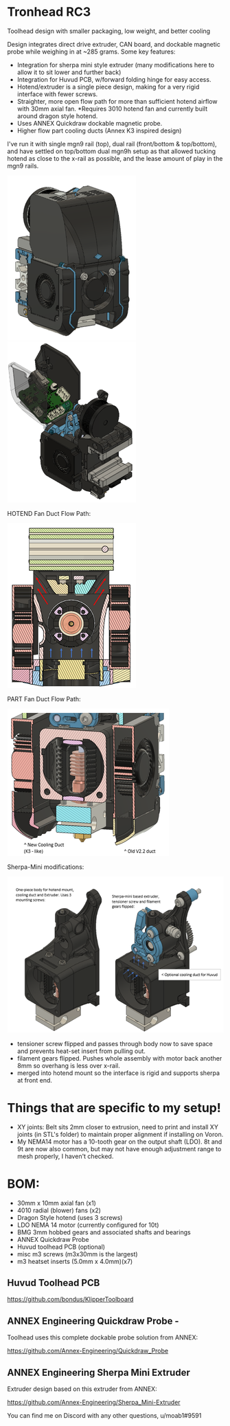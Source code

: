 # Tronhead RC3
Toolhead design with smaller packaging, low weight, and better cooling

Design integrates direct drive extruder, CAN board, and dockable magnetic probe while weighing in at ~285 grams. Some key features:
- Integration for sherpa mini style extruder (many modifications here to allow it to sit lower and further back)
- Integration for Huvud PCB, w/forward folding hinge for easy access. 
- Hotend/extruder is a single piece design, making for a very rigid interface with fewer screws. 
- Straighter, more open flow path for more than sufficient hotend airflow with 30mm axial fan.
  *Requires 3010 hotend fan and currently built around dragon style hotend. 
- Uses ANNEX Quickdraw dockable magnetic probe. 
- Higher flow part cooling ducts (Annex K3 inspired design) 

I've run it with single mgn9 rail (top), dual rail (front/bottom & top/bottom), and have settled on top/bottom dual mgn9h setup as that allowed tucking hotend as close to the x-rail as possible, and the lease amount of play in the mgn9 rails.

![picture](Images/Tronhead_RC3.PNG)
![picture](Images/Tronhead_huvud_open.PNG)

HOTEND Fan Duct Flow Path:

![picture](Images/xsec_HE_duct.PNG)

PART Fan Duct Flow Path:

![picture](Images/xsec_part_cooling_duct.PNG)


Sherpa-Mini modifications:

![picture](Images/desc_sherpa_mods.PNG)

- tensioner screw flipped and passes through body now to save space and prevents heat-set insert from pulling out.
- filament gears flipped. Pushes whole assembly with motor back another 8mm so overhang is less over x-rail.
- merged into hotend mount so the interface is rigid and supports sherpa at front end.
 

# Things that are specific to my setup!
- XY joints: Belt sits 2mm closer to extrusion, need to print and install XY joints (in STL's folder) to maintain proper alignment if installing on Voron.
- My NEMA14 motor has a 10-tooth gear on the output shaft (LDO). 8t and 9t are now also common, but may not have enough adjustment range to mesh properly, I haven't checked.



# BOM:
- 30mm x 10mm axial fan (x1)
- 4010 radial (blower) fans (x2)
- Dragon Style hotend (uses 3 screws)
- LDO NEMA 14 motor (currently configured for 10t)
- BMG 3mm hobbed gears and associated shafts and bearings
- ANNEX Quickdraw Probe
- Huvud toolhead PCB (optional)
- misc m3 screws (m3x30mm is the largest)
- m3 heatset inserts (5.0mm x 4.0mm)(x7)

## Huvud Toolhead PCB
https://github.com/bondus/KlipperToolboard

## ANNEX Engineering Quickdraw Probe -
Toolhead uses this complete dockable probe solution from ANNEX:

https://github.com/Annex-Engineering/Quickdraw_Probe

## ANNEX Engineering Sherpa Mini Extruder
Extruder design based on this extruder from ANNEX:

https://github.com/Annex-Engineering/Sherpa_Mini-Extruder




You can find me on Discord with any other questions, u/moab1#9591
